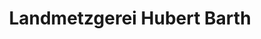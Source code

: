 ---
title: "Landmetzgerei Hubert Barth"
url: /hartheim-am-rhein/landmetzgerei-hubert-barth/
shop: Metzgerei
---